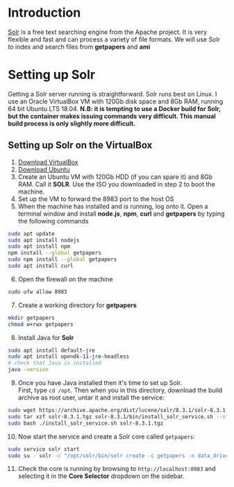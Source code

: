 # Introduction

[Solr](https://lucene.apache.org/solr/downloads.html) is a free text searching engine from the Apache project.  It is very flexible and fast and can process a variety of file formats.  We will use Solr to index and search files from **getpapers** and **ami**

# Setting up Solr
Getting a Solr server running is straightforward.  Solr runs best on Linux.  I use an Oracle VirtualBox VM with 120Gb disk space and 8Gb RAM, running 64 bit Ubuntu LTS 18.04.
**N.B:  it is tempting to use a Docker build for Solr, but the container makes issuing commands very difficult.  This manual build process is only slightly more difficult.**
## Setting up Solr on the VirtualBox
1. [Download VirtualBox](https://www.virtualbox.org/wiki/Downloads)
2. [Download Ubuntu](https://ubuntu.com/#download)
3. Create an Ubuntu VM with 120Gb HDD (if you can spare it) and 8Gb RAM.  Call it **SOLR**.  Use the ISO you downloaded in step 2 to boot the machine.
4. Set up the VM to forward the 8983 port to the host OS
5. When the machine has installed and is running, log onto it.  Open a terminal window and install **node.js**, **npm**, **curl** and **getpapers** by typing the following commands
```bash
sudo apt update
sudo apt install nodejs
sudo apt install npm
npm install --global getpapers
sudo npm install --global getpapers
sudo apt install curl
```
6. Open the firewall on the machine
```bash
sudo ufw allow 8983
```
7. Create a working directory for **getpapers**
```bash
mkdir getpapers
chmod o+rwx getpapers
```
8. Install Java for **Solr**
```bash
sudo apt install default-jre
sudo apt install opendk-11-jre-headless
# check that Java is installed
java -version
```
9. Once you have Java installed then it's time to set up Solr.  
First, type `cd /opt`.  Then when you in this directory, download the 
build archive as root user, untar it and install the service:
```bash
sudo wget https://archive.apache.org/dist/lucene/solr/8.3.1/solr-8.3.1.tgz
sudo tar xzf solr-8.3.1.tgz solr-8.3.1/bin/install_solr_service.sh --strip-components=2
sudo bash ./install_solr_service.sh solr-8.3.1.tgz
```
10. Now start the service and create a Solr core called `getpapers`:
```bash
sudo service solr start
sudo su - solr -c "/opt/solr/bin/solr create -c getpapers -n data_driven_schema_configs"
```
11. Check the core is running by browsing to `http://localhost:8983` and selecting it in the **Core Selector** dropdown on the sidebar.
